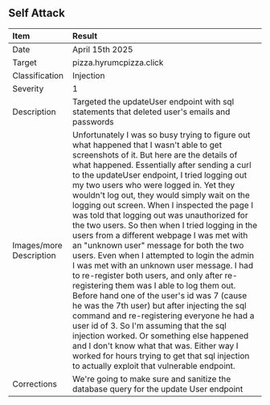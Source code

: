 ## Self Attack 
| **Item** | **Result** |
|:--------|:-----------|
| Date      | April 15th 2025 |
|Target   | pizza.hyrumcpizza.click |
| Classification    | Injection |
| Severity  | 1 |
| Description  | Targeted the updateUser endpoint with sql statements that deleted user's emails and passwords |
| Images/more Description  | Unfortunately I was so busy trying to figure out what happened that I wasn't able to get screenshots of it. But here are the details of what happened. Essentially after sending a curl to the updateUser endpoint, I tried logging out my two users who were logged in. Yet they wouldn't log out, they would simply wait on the logging out screen. When I inspected the page I was told that logging out was unauthorized for the two users. So then when I tried logging in the users from a different webpage I was met with an "unknown user" message for both the two users. Even when I attempted to login the admin I was met with an unknown user message. I had to re-register both users, and only after re-registering them was I able to log them out. Before hand one of the user's id was 7 (cause he was the 7th user) but after injecting the sql command and re-registering everyone he had a user id of 3. So I'm assuming that the sql injection worked. Or something else happened and I don't know what that was. Either way I worked for hours trying to get that sql injection to actually exploit that vulnerable endpoint. |
| Corrections  | We're going to make sure and sanitize the database query for the update User endpoint|
